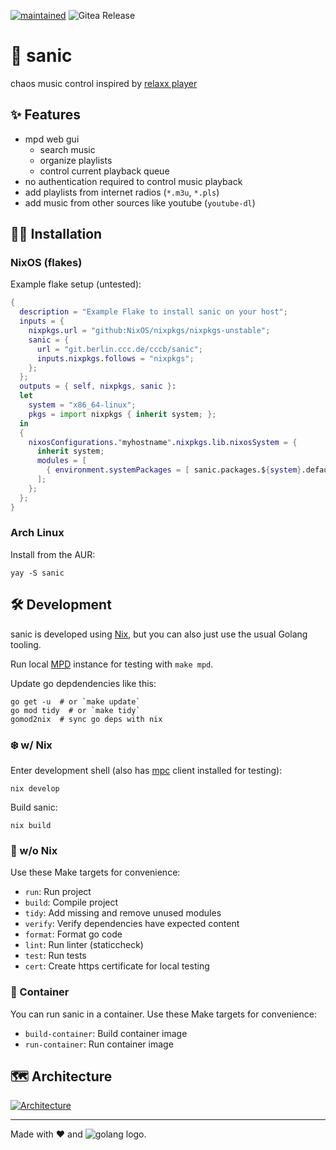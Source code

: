 [![maintained](https://img.shields.io/maintenance/yes/2024?style=flat-square)]()
![Gitea Release](https://img.shields.io/gitea/v/release/cccb/sanic?gitea_url=https%3A%2F%2Fgit.berlin.ccc.de&sort=semver&display_name=release&style=flat-square)


# 🦔 sanic

chaos music control inspired by [relaxx player][relaxx]

## ✨ Features

- mpd web gui
  - search music
  - organize playlists
  - control current playback queue
- no authentication required to control music playback
- add playlists from internet radios (`*.m3u`, `*.pls`)
- add music from other sources like youtube (`youtube-dl`)

## 👩‍💻 Installation

### NixOS (flakes)

Example flake setup (untested):

```nix
{
  description = "Example Flake to install sanic on your host";
  inputs = {
    nixpkgs.url = "github:NixOS/nixpkgs/nixpkgs-unstable";
    sanic = {
      url = "git.berlin.ccc.de/cccb/sanic";
      inputs.nixpkgs.follows = "nixpkgs";
    };
  };
  outputs = { self, nixpkgs, sanic }:
  let
    system = "x86_64-linux";
    pkgs = import nixpkgs { inherit system; };
  in
  {
    nixosConfigurations."myhostname".nixpkgs.lib.nixosSystem = {
      inherit system;
      modules = [
        { environment.systemPackages = [ sanic.packages.${system}.default ]; }
      ];
    };
  };
}
```

### Arch Linux

Install from the AUR:

```
yay -S sanic
```

## 🛠️ Development

sanic is developed using [Nix][nix], but you can also just use the usual Golang tooling.

Run local [MPD][mpd] instance for testing with `make mpd`.

Update go depdendencies like this:

```shell
go get -u  # or `make update`
go mod tidy  # or `make tidy`
gomod2nix  # sync go deps with nix
```

### ❄️ w/ Nix

Enter development shell (also has [mpc][mpc] client installed for testing):

```shell
nix develop
```

Build sanic:

```shell
nix build
```

### 🐧 w/o Nix

Use these Make targets for convenience:

- `run`: Run project
- `build`: Compile project
- `tidy`: Add missing and remove unused modules
- `verify`: Verify dependencies have expected content
- `format`: Format go code
- `lint`: Run linter (staticcheck)
- `test`: Run tests
- `cert`: Create https certificate for local testing

### 🐳 Container

You can run sanic in a container. Use these Make targets for convenience:

- `build-container`: Build container image
- `run-container`: Run container image

## 🗺️ Architecture

[![Architecture](https://git.berlin.ccc.de/cccb/sanic/raw/branch/main/architecture.drawio.svg)](https://app.diagrams.net/?mode=git.berlin.ccc.de#Hcccb%2Fsanic%2Fmain%2Farchitecture.drawio.svg)

---

Made with ❤️ and ![golang logo][golang].

[relaxx]: http://relaxx.dirk-hoeschen.de/
[nix]: https://nixos.org/manual/nix/stable/
[golang]: https://go.dev/images/favicon-gopher.svg
[mpd]: https://musicpd.org/
[mpc]: https://www.musicpd.org/clients/mpc/
